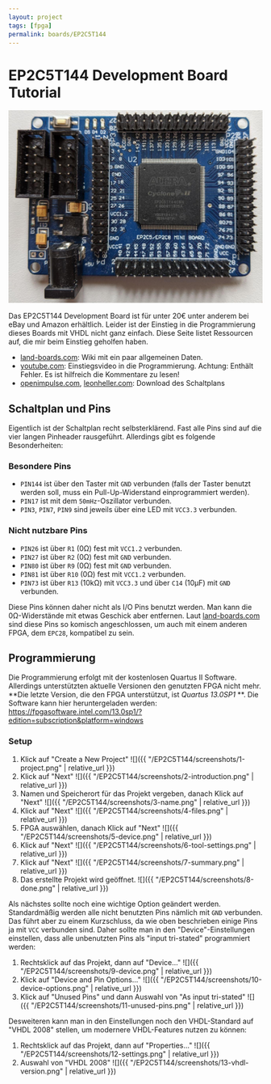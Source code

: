 ```yaml
---
layout: project
tags: [fpga]
permalink: boards/EP2C5T144
---
```


# EP2C5T144 Development Board Tutorial

![Photo of the Board](board.jpg)

Das EP2C5T144 Development Board ist für unter 20€ unter anderem bei eBay und Amazon erhältlich. Leider ist der Einstieg in die Programmierung dieses Boards mit VHDL nicht ganz einfach. Diese Seite listet Ressourcen auf, die mir beim Einstieg geholfen haben.

- [land-boards.com](http://land-boards.com/blwiki/index.php?title=Cyclone_II_EP2C5_Mini_Dev_Board): Wiki mit ein paar allgemeinen Daten.
- [youtube.com](https://www.youtube.com/watch?v=le6Jo5DpLao): Einstiegsvideo in die Programmierung. Achtung: Enthält Fehler. Es ist hilfreich die Kommentare zu lesen!
- 
  [openimpulse.com](https://www.openimpulse.com/blog/products-page/product-category/ep2c5t144-altera-cyclone-ii-fpga-development-board/),
  [leonheller.com](http://www.leonheller.com/FPGA/EP2C5T144mini.pdf): Download des Schaltplans

## Schaltplan und Pins

Eigentlich ist der Schaltplan recht selbsterklärend. Fast alle Pins sind auf die vier langen Pinheader rausgeführt. Allerdings gibt es folgende Besonderheiten:

### Besondere Pins

- `PIN144` ist über den Taster mit `GND` verbunden (falls der Taster benutzt werden soll, muss ein Pull-Up-Widerstand einprogrammiert werden).
- `PIN17` ist mit dem `50mHz`-Oszillator verbunden.
- `PIN3`, `PIN7`, `PIN9` sind jeweils über eine LED mit `VCC3.3` verbunden.

### Nicht nutzbare Pins

- `PIN26` ist über `R1`  (0Ω) fest mit `VCC1.2` verbunden.
- `PIN27` ist über `R2`  (0Ω) fest mit `GND`    verbunden.
- `PIN80` ist über `R9`  (0Ω) fest mit `GND`    verbunden.
- `PIN81` ist über `R10` (0Ω) fest mit `VCC1.2` verbunden.
- `PIN73` ist über `R13` (10kΩ) mit `VCC3.3` und über `C14` (10µF) mit `GND` verbunden.

Diese Pins können daher nicht als I/O Pins benutzt werden. Man kann die 0Ω-Widerstände mit etwas Geschick aber entfernen. Laut [land-boards.com](http://land-boards.com/blwiki/index.php?title=Cyclone_II_EP2C5_Mini_Dev_Board) sind diese Pins so komisch angeschlossen, um auch mit einem anderen FPGA, dem `EPC28`, kompatibel zu sein.

## Programmierung

Die Programmierung erfolgt mit der kostenlosen Quartus II Software. Allerdings unterstützten aktuelle Versionen den genutzten FPGA nicht mehr. **Die letzte Version, die den FPGA unterstützut, ist *Quartus 13.0SP1* **. Die Software kann hier heruntergeladen werden: https://fpgasoftware.intel.com/13.0sp1/?edition=subscription&platform=windows

### Setup 

1. Klick auf "Create a New Project"
   ![]({{ "/EP2C5T144/screenshots/1-project.png" | relative_url }})
2. Klick auf "Next"
   ![]({{ "/EP2C5T144/screenshots/2-introduction.png" | relative_url }})
3. Namen und Speicherort für das Projekt vergeben, danach Klick auf "Next"
   ![]({{ "/EP2C5T144/screenshots/3-name.png" | relative_url }})
4. Klick auf "Next"
   ![]({{ "/EP2C5T144/screenshots/4-files.png" | relative_url }})
5. FPGA auswählen, danach Klick auf "Next"
   ![]({{ "/EP2C5T144/screenshots/5-device.png" | relative_url }})
6. Klick auf "Next"
   ![]({{ "/EP2C5T144/screenshots/6-tool-settings.png" | relative_url }})
7. Klick auf "Next"
   ![]({{ "/EP2C5T144/screenshots/7-summary.png" | relative_url }})
8. Das erstellte Projekt wird geöffnet.
   ![]({{ "/EP2C5T144/screenshots/8-done.png" | relative_url }})

Als nächstes sollte noch eine wichtige Option geändert werden. 
Standardmäßig werden alle nicht benutzten Pins nämlich mit `GND` verbunden.
Das führt aber zu einem Kurzschluss, da wie oben beschrieben einige Pins ja mit `VCC` verbunden sind.
Daher sollte man in den "Device"-Einstellungen einstellen, dass alle unbenutzten Pins als "input tri-stated" programmiert werden:

1. Rechtsklick auf das Projekt, dann auf "Device..."
   ![]({{ "/EP2C5T144/screenshots/9-device.png" | relative_url }})
2. Klick auf "Device and Pin Options..."
   ![]({{ "/EP2C5T144/screenshots/10-device-options.png" | relative_url }})
3. Klick auf "Unused Pins" und dann Auswahl von "As input tri-stated"
    ![]({{ "/EP2C5T144/screenshots/11-unused-pins.png" | relative_url }})

Desweiteren kann man in den Einstellungen noch den VHDL-Standard auf "VHDL 2008" stellen, um modernere VHDL-Features nutzen zu können:

1. Rechtsklick auf das Projekt, dann auf "Properties..."
   ![]({{ "/EP2C5T144/screenshots/12-settings.png" | relative_url }})
2. Auswahl von "VHDL 2008"
   ![]({{ "/EP2C5T144/screenshots/13-vhdl-version.png" | relative_url }})